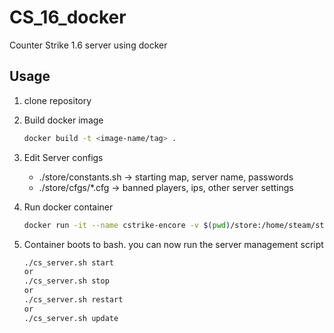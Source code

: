 # CS_16_docker

Counter Strike 1.6 server using docker

## Usage

1. clone repository

2. Build docker image
    ```bash
    docker build -t <image-name/tag> .
    ```

3. Edit Server configs
    - ./store/constants.sh -> starting map, server name, passwords
    - ./store/cfgs/*.cfg -> banned players, ips, other server settings

4. Run docker container
    ```bash
    docker run -it --name cstrike-encore -v $(pwd)/store:/home/steam/store/ -v $(pwd)/scripts:/home/steam/scripts -p 27015:27015 -p 27015:27015/udp aj/cstrikeds
    ```

5. Container boots to bash. you can now run the server management script
    ```bash
    ./cs_server.sh start
    or
    ./cs_server.sh stop
    or
    ./cs_server.sh restart
    or
    ./cs_server.sh update
    ```
